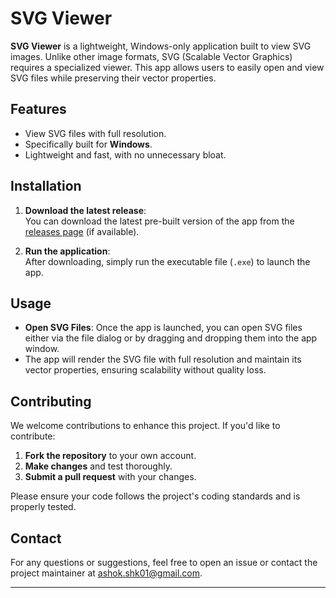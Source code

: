 # SVG Viewer

**SVG Viewer** is a lightweight, Windows-only application built to view SVG images. Unlike other image formats, SVG (Scalable Vector Graphics) requires a specialized viewer. This app allows users to easily open and view SVG files while preserving their vector properties.

## Features

- View SVG files with full resolution.
- Specifically built for **Windows**.
- Lightweight and fast, with no unnecessary bloat.

## Installation

1. **Download the latest release**:  
   You can download the latest pre-built version of the app from the [releases page](https://github.com/your-username/svg-viewer/releases) (if available).

2. **Run the application**:  
   After downloading, simply run the executable file (`.exe`) to launch the app.

## Usage

- **Open SVG Files**: Once the app is launched, you can open SVG files either via the file dialog or by dragging and dropping them into the app window.
- The app will render the SVG file with full resolution and maintain its vector properties, ensuring scalability without quality loss.


## Contributing

We welcome contributions to enhance this project. If you'd like to contribute:

1. **Fork the repository** to your own account.
2. **Make changes** and test thoroughly.
3. **Submit a pull request** with your changes.

Please ensure your code follows the project's coding standards and is properly tested.

## Contact

For any questions or suggestions, feel free to open an issue or contact the project maintainer at ashok.shk01@gmail.com.

---

